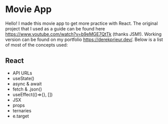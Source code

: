 # Movie App
Hello! I made this movie app to get more practice with React. The original project that I used as a guide can be found here https://www.youtube.com/watch?v=b9eMGE7QtTk (thanks JSM!). Working version can be found on my portfolio https://derekprieur.dev/. Below is a list of most of the concepts used:
## React
- API URLs
- useState()
- async & await
- fetch & .json()
- useEffect(()=>{}, [])
- JSX
- props
- ternaries
- e.target
